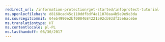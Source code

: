 ```yaml
---
redirect_url: /information-protection/get-started/infoprotect-tutorial-step4
ms.openlocfilehash: d8168cad45c110ddfbdf4a11070aa4b5e9e9e3da
ms.sourcegitcommit: 04eb4990e2bf0004684221592cb93df35e6acebe
ms.translationtype: HT
ms.contentlocale: pl-PL
ms.lasthandoff: 06/30/2017
---
```

